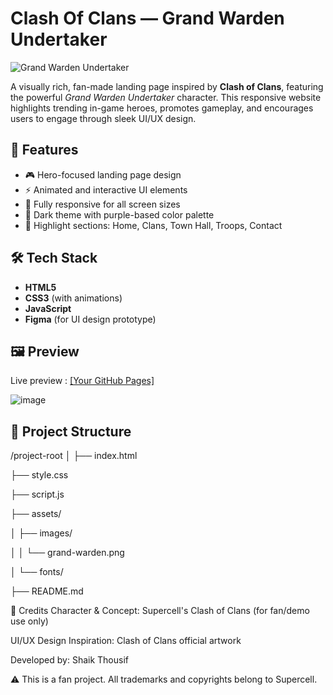 # Clash Of Clans — Grand Warden Undertaker

![Grand Warden Undertaker](https://github.com/ThousifShaik07/Clash-of-Clans-Website/blob/main/GrandWarden_wwe_f111_3k_fx.png)

A visually rich, fan-made landing page inspired by **Clash of Clans**, featuring the powerful *Grand Warden Undertaker* character. This responsive website highlights trending in-game heroes, promotes gameplay, and encourages users to engage through sleek UI/UX design.

## 🚀 Features

- 🎮 Hero-focused landing page design
- ⚡ Animated and interactive UI elements
- 📱 Fully responsive for all screen sizes
- 🎨 Dark theme with purple-based color palette
- 🧠 Highlight sections: Home, Clans, Town Hall, Troops, Contact

## 🛠 Tech Stack

- **HTML5**
- **CSS3** (with animations)
- **JavaScript**
- **Figma** (for UI design prototype)

## 🖼 Preview

Live preview : [[Your GitHub Pages]](https://thousifshaik07.github.io/Clash-of-Clans-Website/)

![image](https://github.com/user-attachments/assets/ed320fcb-330d-43b6-8532-1cf50dc75ba3)



## 📁 Project Structure
/project-root
│
├── index.html

├── style.css

├── script.js

├── assets/

│ ├── images/

│ │ └── grand-warden.png

│ └── fonts/

├── README.md



🙌 Credits
Character & Concept: Supercell's Clash of Clans (for fan/demo use only)

UI/UX Design Inspiration: Clash of Clans official artwork

Developed by: Shaik Thousif

⚠️ This is a fan project. All trademarks and copyrights belong to Supercell.

